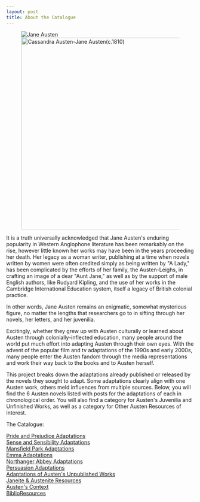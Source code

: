 ```yaml
---
layout: post
title: About the Catalogue
---
```

<figure>
  <img alt="Jane Austen" src="ttps://upload.wikimedia.org/wikipedia/commons/f/f6/Old_violin.jpg" />
  <figcaption>
   <a title="Cassandra Austen (1773–1845), Public domain, via Wikimedia Commons" href="https://commons.wikimedia.org/wiki/File:Cassandra_Austen-Jane_Austen(c.1810).jpg"><img width="512" alt="Cassandra Austen-Jane Austen(c.1810)" src="https://upload.wikimedia.org/wikipedia/commons/thumb/1/18/Cassandra_Austen-Jane_Austen%28c.1810%29.jpg/512px-Cassandra_Austen-Jane_Austen%28c.1810%29.jpg"></a>
  </figcaption>
</figure>

It is a truth universally acknowledged that Jane Austen's enduring popularity in Western Anglophone literature has been remarkably on the rise, however little known her works may have been in the years proceeding her death. Her legacy as a woman writer, publishing at a time when novels written by women were often credited simply as being written by "A Lady," has been complicated by the efforts of her family, the Austen-Leighs, in crafting an image of a dear "Aunt Jane," as well as by the support of male English authors, like Rudyard Kipling, and the use of her works in the Cambridge International Education system, itself a legacy of British colonial practice. 

In other words, Jane Austen remains an enigmatic, somewhat mysterious figure, no matter the lengths that researchers go to in sifting through her novels, her letters, and her juvenilia. 

Excitingly, whether they grew up with Austen culturally or learned about Austen through colonially-inflected education, many people around the world put much effort into adapting Austen through their own eyes. With the advent of the popular film and tv adaptations of the 1990s and early 2000s, many people enter the Austen fandom through the media representations and work their way back to the books and to Austen herself. 

This project breaks down the adaptations already published or released by the novels they sought to adapt. Some adaptations clearly align with one Austen work, others meld influences from multiple sources. Below, you will find the 6 Austen novels listed with posts for the adaptations of each in chronological order. You will also find a category for Austen's Juvenilia and Unfinished Works, as well as a category for Other Austen Resources of interest.  

The Catalogue: 

[Pride and Prejudice Adaptations](https://imangareeboo.github.io/Austen_Adaptations/literature/2023/04/25/1.Pride-and-Prejudice-Adaptations.html) <br> 
[Sense and Sensibility Adaptations](https://imangareeboo.github.io/Austen_Adaptations/literature/2023/04/25/2.Sense-and-Sensibility-Adaptations.html) <br> 
[Mansfield Park Adaptations](https://imangareeboo.github.io/Austen_Adaptations/literature/2023/04/25/3.Mansfield-Park-Adaptations.html) <br> 
[Emma Adaptations](https://imangareeboo.github.io/Austen_Adaptations/literature/2023/04/25/4.Emma-Adaptations.html) <br> 
[Northanger Abbey Adaptations](https://imangareeboo.github.io/Austen_Adaptations/literature/2023/04/25/5.Northanger-Abbey-Adaptations.html) <br> 
[Persuasion Adaptations](https://imangareeboo.github.io/Austen_Adaptations/literature/2023/04/25/6.Persuasion-Adaptations.html) <br> 
[Adaptations of Austen's Unpublished Works](https://imangareeboo.github.io/Austen_Adaptations/literature/2023/04/25/7.Juvenilia-and-Unfinished-Works.html) <br> 
[Janeite & Austenite Resources](https://imangareeboo.github.io/Austen_Adaptations/literature/2023/04/25/8.Austen-Resources.html) <br> 
[Austen's Context](https://imangareeboo.github.io/Austen_Adaptations/2023/04/25/austencontemps.html) <br> 
[BiblioResources](https://imangareeboo.github.io/Austen_Adaptations/2023/04/25/biblioresources.html) <br> 
